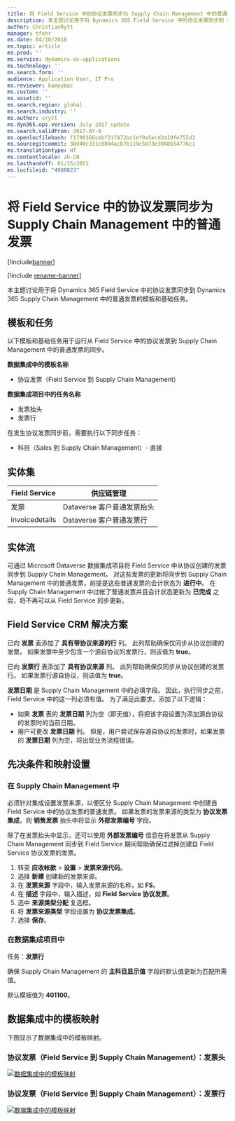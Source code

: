```yaml
---
title: 将 Field Service 中的协议发票同步为 Supply Chain Management 中的普通发票
description: 本主题讨论用于将 Dynamics 365 Field Service 中的协议发票同步到 Dynamics 365 Supply Chain Management 中的普通发票的模板和基础任务。
author: ChristianRytt
manager: tfehr
ms.date: 04/10/2018
ms.topic: article
ms.prod: ''
ms.service: dynamics-ax-applications
ms.technology: ''
ms.search.form: ''
audience: Application User, IT Pro
ms.reviewer: kamaybac
ms.custom: ''
ms.assetid: ''
ms.search.region: global
ms.search.industry: ''
ms.author: crytt
ms.dyn365.ops.version: July 2017 update
ms.search.validFrom: 2017-07-8
ms.openlocfilehash: f1790366cebf317472bc1ef9a5ecd2a19fe755d3
ms.sourcegitcommit: 38d40c331c8894acb7b119c5073e3088b54776c1
ms.translationtype: HT
ms.contentlocale: zh-CN
ms.lasthandoff: 01/15/2021
ms.locfileid: "4980823"
---
```

# <a name="synchronize-agreement-invoices-in-field-service-to-free-text-invoices-in-supply-chain-management"></a>将 Field Service 中的协议发票同步为 Supply Chain Management 中的普通发票

[!include[banner](../includes/banner.md)]

[!include [rename-banner](~/includes/cc-data-platform-banner.md)]

本主题讨论用于将 Dynamics 365 Field Service 中的协议发票同步到 Dynamics 365 Supply Chain Management 中的普通发票的模板和基础任务。

## <a name="templates-and-tasks"></a>模板和任务

以下模板和基础任务用于运行从 Field Service 中的协议发票到 Supply Chain Management 中的普通发票的同步。

**数据集成中的模板名称**

- 协议发票（Field Service 到 Supply Chain Management）

**数据集成项目中的任务名称**

- 发票抬头
- 发票行

在发生协议发票同步前，需要执行以下同步任务：

- 科目（Sales 到 Supply Chain Management）- 直接

## <a name="entity-set"></a>实体集

| Field Service  | 供应链管理                 |
|----------------|----------------------------------------|
| 发票       | Dataverse 客户普通发票抬头 |
| invoicedetails | Dataverse 客户普通发票行   |

## <a name="entity-flow"></a>实体流

可通过 Microsoft Dataverse 数据集成项目将 Field Service 中从协议创建的发票同步到 Supply Chain Management。 对这些发票的更新将同步到 Supply Chain Management 中的普通发票，前提是这些普通发票的会计状态为 **进行中**。 在 Supply Chain Management 中过帐了普通发票并且会计状态更新为 **已完成** 之后，将不再可以从 Field Service 同步更新。

## <a name="field-service-crm-solution"></a>Field Service CRM 解决方案

已向 **发票** 表添加了 **具有带协议来源的行** 列。 此列帮助确保仅同步从协议创建的发票。 如果发票中至少包含一个源自协议的发票行，则该值为 **true**。

已向 **发票行** 表添加了 **具有协议来源** 列。 此列帮助确保仅同步从协议创建的发票行。 如果发票行源自协议，则该值为 **true**。

**发票日期** 是 Supply Chain Management 中的必填字段。 因此，执行同步之前，Field Service 中的这一列必须有值。 为了满足此要求，添加了以下逻辑：

- 如果 **发票** 表的 **发票日期** 列为空（即无值），将把该字段设置为添加源自协议的发票时的当前日期。
- 用户可更改 **发票日期** 列。 但是，用户尝试保存源自协议的发票时，如果发票的 **发票日期** 列为空，将出现业务流程错误。

## <a name="prerequisites-and-mapping-setup"></a>先决条件和映射设置

### <a name="in-supply-chain-management"></a>在 Supply Chain Management 中

必须针对集成设置发票来源，以便区分 Supply Chain Management 中创建自 Field Service 中的协议发票的普通发票。 如果发票的发票来源的类型为 **协议发票集成**，则 **销售发票** 抬头中将显示 **外部发票编号** 字段。

除了在发票抬头中显示，还可以使用 **外部发票编号** 信息在将发票从 Supply Chain Management 同步到 Field Service 期间帮助确保过滤掉创建自 Field Service 协议发票的发票。

1. 转至 **应收帐款** \> **设置** \> **发票来源代码**。
2. 选择 **新建** 创建新的发票来源。
3. 在 **发票来源** 字段中，输入发票来源的名称，如 **FS**。
4. 在 **描述** 字段中，输入描述，如 **Field Service 协议发票**。
5. 选中 **来源类型分配** 复选框。
6. 将 **发票来源类型** 字段设置为 **协议发票集成**。
7. 选择 **保存**。

### <a name="in-the-data-integration-project"></a>在数据集成项目中

任务：**发票行**  

确保 Supply Chain Management 的 **主科目显示值** 字段的默认值更新为匹配所需值。

默认模板值为 **401100**。

## <a name="template-mapping-in-data-integration"></a>数据集成中的模板映射

下图显示了数据集成中的模板映射。

### <a name="agreement-invoices-field-service-to-supply-chain-management-invoice-headers"></a>协议发票（Field Service 到 Supply Chain Management）：发票头

[![数据集成中的模板映射](./media/FSFreeTextInvoice1.png)](./media/FSFreeTextInvoice1.png)

### <a name="agreement-invoices-field-service-to-supply-chain-management-invoice-lines"></a>协议发票（Field Service 到 Supply Chain Management）：发票行

[![数据集成中的模板映射](./media/FSFreeTextInvoice2.png)](./media/FSFreeTextInvoice2.png)
